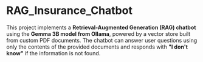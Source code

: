 # RAG_Insurance_Chatbot
   This project implements a **Retrieval-Augmented Generation (RAG) chatbot** using the **Gemma 3B model from Ollama**, powered by a vector store built from custom PDF documents. The chatbot can answer user questions using only the contents of the provided documents and responds with **"I don't know"** if the information is not found.  
